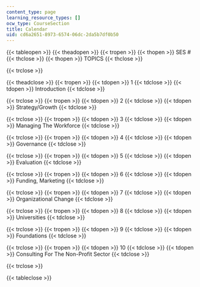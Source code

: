 ```yaml
---
content_type: page
learning_resource_types: []
ocw_type: CourseSection
title: Calendar
uid: cd6a2651-8973-6574-06dc-2da5b7df0b50
---
```


{{< tableopen >}}
{{< theadopen >}}
{{< tropen >}}
{{< thopen >}}
SES #
{{< thclose >}}
{{< thopen >}}
TOPICS
{{< thclose >}}

{{< trclose >}}

{{< theadclose >}}
{{< tropen >}}
{{< tdopen >}}
1
{{< tdclose >}}
{{< tdopen >}}
Introduction
{{< tdclose >}}

{{< trclose >}}
{{< tropen >}}
{{< tdopen >}}
2
{{< tdclose >}}
{{< tdopen >}}
Strategy/Growth
{{< tdclose >}}

{{< trclose >}}
{{< tropen >}}
{{< tdopen >}}
3
{{< tdclose >}}
{{< tdopen >}}
Managing The Workforce
{{< tdclose >}}

{{< trclose >}}
{{< tropen >}}
{{< tdopen >}}
4
{{< tdclose >}}
{{< tdopen >}}
Governance
{{< tdclose >}}

{{< trclose >}}
{{< tropen >}}
{{< tdopen >}}
5
{{< tdclose >}}
{{< tdopen >}}
Evaluation
{{< tdclose >}}

{{< trclose >}}
{{< tropen >}}
{{< tdopen >}}
6
{{< tdclose >}}
{{< tdopen >}}
Funding, Marketing
{{< tdclose >}}

{{< trclose >}}
{{< tropen >}}
{{< tdopen >}}
7
{{< tdclose >}}
{{< tdopen >}}
Organizational Change
{{< tdclose >}}

{{< trclose >}}
{{< tropen >}}
{{< tdopen >}}
8
{{< tdclose >}}
{{< tdopen >}}
Universities
{{< tdclose >}}

{{< trclose >}}
{{< tropen >}}
{{< tdopen >}}
9
{{< tdclose >}}
{{< tdopen >}}
Foundations
{{< tdclose >}}

{{< trclose >}}
{{< tropen >}}
{{< tdopen >}}
10
{{< tdclose >}}
{{< tdopen >}}
Consulting For The Non-Profit Sector
{{< tdclose >}}

{{< trclose >}}

{{< tableclose >}}